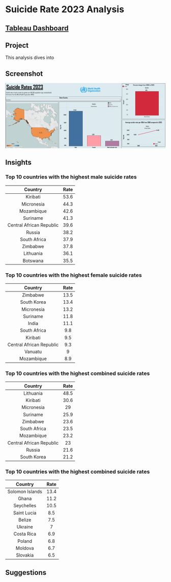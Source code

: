 # Suicide Rate 2023 Analysis

## [Tableau Dashboard](https://public.tableau.com/shared/B728QY66Z?:display_count=n&:origin=viz_share_link)

## **Project**
This analysis dives into 

## **Screenshot**
![image alt](https://github.com/Neel-517/Suicide_Rate_2023_Analysis/blob/0e8f4d26bf9d2fd2740c773c3c065d585d84a336/Screenshot/Dashbroad.png)

## **Insights**
### **Top 10 countries with the highest male suicide rates** 
Country| Rate 
:---:|:---:
Kiribati | 53.6
Micronesia | 44.3
Mozambique | 42.6
Suriname | 41.3
Central African Republic | 39.6
Russia | 38.2
South Africa | 37.9
Zimbabwe | 37.8
Lithuania | 36.1
Botswana | 35.5

### **Top 10 countries with the highest female suicide rates** 
Country| Rate 
:---:|:---:
Zimbabwe | 13.5
South Korea | 13.4
Micronesia | 13.2
Suriname | 11.8
India | 11.1
South Africa | 9.8
Kiribati | 9.5
Central African Republic | 9.3
Vanuatu | 9
Mozambique | 8.9

### **Top 10 countries with the highest combined suicide rates** 
Country| Rate 
:---:|:---:
Lithuania | 48.5
Kiribati | 30.6
Micronesia | 29
Suriname | 25.9
Zimbabwe | 23.6
South Africa | 23.5
Mozambique | 23.2
Central African Republic | 23
Russia | 21.6
South Korea |21.2

### **Top 10 countries with the highest combined suicide rates** 
Country| Rate 
:---:|:---:
Solomon Islands | 13.4
Ghana | 11.2
Seychelles | 10.5
Saint Lucia | 8.5
Belize | 7.5
Ukraine | 7
Costa Rica | 6.9
Poland | 6.8
Moldova | 6.7
Slovakia | 6.5


## **Suggestions**
